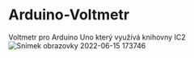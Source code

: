 # Arduino-Voltmetr
Voltmetr pro Arduino Uno který využívá knihovny IC2
![Snímek obrazovky 2022-06-15 173746](https://user-images.githubusercontent.com/40271551/173869053-cde4c2a0-73fe-4b23-b290-e03c526bf7c3.png)
